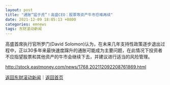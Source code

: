 ```yaml
---
layout: post
title: "通胀“猛于虎”！高盛CEO：股票等资产牛市恐难再续"
date: 2021-12-09 18:05:13 +0800
categories: emnews
tags: 东财滚动新闻
---
```


高盛首席执行官所罗门(David Solomon)认为，在未来几年支持性政策逐步退出过程中，正以30多年来最快速度蹿升的通胀可能成为主要问题，在此情况下投资者不应指望股票和其他资产的牛市会继续下去，并建议进行适当的风险管理。

<http://stock.eastmoney.com/news/1768,202112092208761869.html>

[返回东财滚动新闻](//finews.withounder.com/emnews/)｜[返回首页](//finews.withounder.com/)
